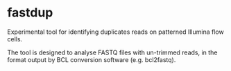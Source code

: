 # fastdup

Experimental tool for identifying duplicates reads on patterned Illumina flow cells.

The tool is designed to analyse FASTQ files with un-trimmed reads, in the format output by BCL conversion software (e.g. bcl2fastq). 


